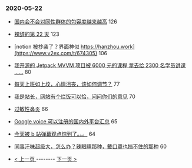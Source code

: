 ### 2020-05-22 
- [国内会不会对同性群体的包容度越来越高](https://www.v2ex.com/t/674253) 126
- [裸辞的第 22 天](https://www.v2ex.com/t/674244) 123
- [notion 被抄袭了？界面神似 https://hanzhou.work](https://www.v2ex.com/t/674305) 106
- [我开源的 Jetpack MVVM 项目被 6000 元的课程 拿去给 2300 名学员讲课 ……](https://www.v2ex.com/t/674335) 80
- [每天上班如上坟，心情沮丧，该如何调节？](https://www.v2ex.com/t/674245) 77
- [我是站长，网站有个烂饭可以恰，问问你们的意见](https://www.v2ex.com/t/674251) 70
- [过敏性鼻炎](https://www.v2ex.com/t/674279) 66
- [Google voice 可以注册的国内外平台汇总](https://www.v2ex.com/t/674284) 65
- [今天被 b 站弹幕观点惊到了。。。](https://www.v2ex.com/t/674439) 64
- [同事汗味超级大，怎么办？辣眼睛那种，戴口罩也挡不住的那种](https://www.v2ex.com/t/674278) 60 

- [ < 上一页 ](https://github.com/able8/v2ex-hot-record/blob/master/2020-05-21.md) -------- [ 下一页 > ](https://github.com/able8/v2ex-hot-record/blob/master/2020-05-23.md)
